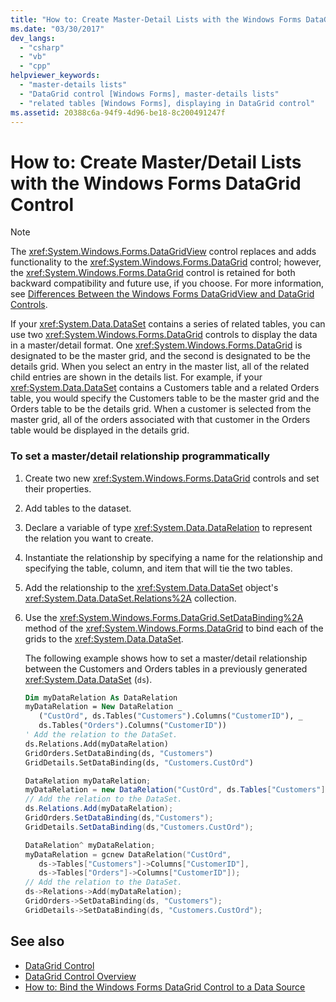```yaml
---
title: "How to: Create Master-Detail Lists with the Windows Forms DataGrid Control"
ms.date: "03/30/2017"
dev_langs: 
  - "csharp"
  - "vb"
  - "cpp"
helpviewer_keywords: 
  - "master-details lists"
  - "DataGrid control [Windows Forms], master-details lists"
  - "related tables [Windows Forms], displaying in DataGrid control"
ms.assetid: 20388c6a-94f9-4d96-be18-8c200491247f
---
```

# How to: Create Master/Detail Lists with the Windows Forms DataGrid Control
> [!NOTE]
>  The <xref:System.Windows.Forms.DataGridView> control replaces and adds functionality to the <xref:System.Windows.Forms.DataGrid> control; however, the <xref:System.Windows.Forms.DataGrid> control is retained for both backward compatibility and future use, if you choose. For more information, see [Differences Between the Windows Forms DataGridView and DataGrid Controls](../../../../docs/framework/winforms/controls/differences-between-the-windows-forms-datagridview-and-datagrid-controls.md).  
  
 If your <xref:System.Data.DataSet> contains a series of related tables, you can use two <xref:System.Windows.Forms.DataGrid> controls to display the data in a master/detail format. One <xref:System.Windows.Forms.DataGrid> is designated to be the master grid, and the second is designated to be the details grid. When you select an entry in the master list, all of the related child entries are shown in the details list. For example, if your <xref:System.Data.DataSet> contains a Customers table and a related Orders table, you would specify the Customers table to be the master grid and the Orders table to be the details grid. When a customer is selected from the master grid, all of the orders associated with that customer in the Orders table would be displayed in the details grid.  
  
### To set a master/detail relationship programmatically  
  
1.  Create two new <xref:System.Windows.Forms.DataGrid> controls and set their properties.  
  
2.  Add tables to the dataset.  
  
3.  Declare a variable of type <xref:System.Data.DataRelation> to represent the relation you want to create.  
  
4.  Instantiate the relationship by specifying a name for the relationship and specifying the table, column, and item that will tie the two tables.  
  
5.  Add the relationship to the <xref:System.Data.DataSet> object's <xref:System.Data.DataSet.Relations%2A> collection.  
  
6.  Use the <xref:System.Windows.Forms.DataGrid.SetDataBinding%2A> method of the <xref:System.Windows.Forms.DataGrid> to bind each of the grids to the <xref:System.Data.DataSet>.  
  
     The following example shows how to set a master/detail relationship between the Customers and Orders tables in a previously generated <xref:System.Data.DataSet> (`ds`).  
  
    ```vb  
    Dim myDataRelation As DataRelation  
    myDataRelation = New DataRelation _  
       ("CustOrd", ds.Tables("Customers").Columns("CustomerID"), _  
       ds.Tables("Orders").Columns("CustomerID"))  
    ' Add the relation to the DataSet.  
    ds.Relations.Add(myDataRelation)  
    GridOrders.SetDataBinding(ds, "Customers")  
    GridDetails.SetDataBinding(ds, "Customers.CustOrd")  
    ```  
  
    ```csharp  
    DataRelation myDataRelation;  
    myDataRelation = new DataRelation("CustOrd", ds.Tables["Customers"].Columns["CustomerID"], ds.Tables["Orders"].Columns["CustomerID"]);  
    // Add the relation to the DataSet.  
    ds.Relations.Add(myDataRelation);  
    GridOrders.SetDataBinding(ds,"Customers");  
    GridDetails.SetDataBinding(ds,"Customers.CustOrd");  
    ```  
  
    ```cpp  
    DataRelation^ myDataRelation;  
    myDataRelation = gcnew DataRelation("CustOrd",  
       ds->Tables["Customers"]->Columns["CustomerID"],  
       ds->Tables["Orders"]->Columns["CustomerID"]);  
    // Add the relation to the DataSet.  
    ds->Relations->Add(myDataRelation);  
    GridOrders->SetDataBinding(ds, "Customers");  
    GridDetails->SetDataBinding(ds, "Customers.CustOrd");  
    ```  
  
## See also
- [DataGrid Control](../../../../docs/framework/winforms/controls/datagrid-control-windows-forms.md)
- [DataGrid Control Overview](../../../../docs/framework/winforms/controls/datagrid-control-overview-windows-forms.md)
- [How to: Bind the Windows Forms DataGrid Control to a Data Source](../../../../docs/framework/winforms/controls/how-to-bind-the-windows-forms-datagrid-control-to-a-data-source.md)
